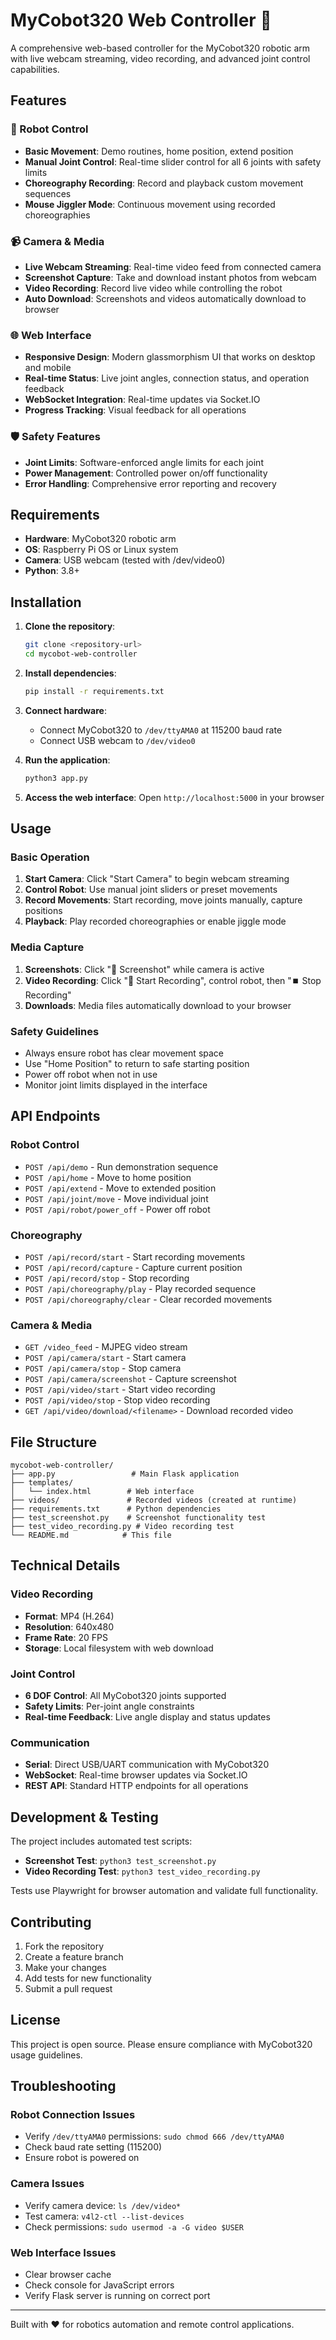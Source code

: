 # MyCobot320 Web Controller 🤖

A comprehensive web-based controller for the MyCobot320 robotic arm with live webcam streaming, video recording, and advanced joint control capabilities.

## Features

### 🎯 Robot Control
- **Basic Movement**: Demo routines, home position, extend position
- **Manual Joint Control**: Real-time slider control for all 6 joints with safety limits
- **Choreography Recording**: Record and playback custom movement sequences
- **Mouse Jiggler Mode**: Continuous movement using recorded choreographies

### 📹 Camera & Media
- **Live Webcam Streaming**: Real-time video feed from connected camera
- **Screenshot Capture**: Take and download instant photos from webcam
- **Video Recording**: Record live video while controlling the robot
- **Auto Download**: Screenshots and videos automatically download to browser

### 🌐 Web Interface
- **Responsive Design**: Modern glassmorphism UI that works on desktop and mobile
- **Real-time Status**: Live joint angles, connection status, and operation feedback
- **WebSocket Integration**: Real-time updates via Socket.IO
- **Progress Tracking**: Visual feedback for all operations

### 🛡️ Safety Features
- **Joint Limits**: Software-enforced angle limits for each joint
- **Power Management**: Controlled power on/off functionality
- **Error Handling**: Comprehensive error reporting and recovery

## Requirements

- **Hardware**: MyCobot320 robotic arm
- **OS**: Raspberry Pi OS or Linux system
- **Camera**: USB webcam (tested with /dev/video0)
- **Python**: 3.8+

## Installation

1. **Clone the repository**:
   ```bash
   git clone <repository-url>
   cd mycobot-web-controller
   ```

2. **Install dependencies**:
   ```bash
   pip install -r requirements.txt
   ```

3. **Connect hardware**:
   - Connect MyCobot320 to `/dev/ttyAMA0` at 115200 baud rate
   - Connect USB webcam to `/dev/video0`

4. **Run the application**:
   ```bash
   python3 app.py
   ```

5. **Access the web interface**:
   Open `http://localhost:5000` in your browser

## Usage

### Basic Operation
1. **Start Camera**: Click "Start Camera" to begin webcam streaming
2. **Control Robot**: Use manual joint sliders or preset movements
3. **Record Movements**: Start recording, move joints manually, capture positions
4. **Playback**: Play recorded choreographies or enable jiggle mode

### Media Capture
1. **Screenshots**: Click "📸 Screenshot" while camera is active
2. **Video Recording**: Click "🎥 Start Recording", control robot, then "⏹️ Stop Recording"
3. **Downloads**: Media files automatically download to your browser

### Safety Guidelines
- Always ensure robot has clear movement space
- Use "Home Position" to return to safe starting position
- Power off robot when not in use
- Monitor joint limits displayed in the interface

## API Endpoints

### Robot Control
- `POST /api/demo` - Run demonstration sequence
- `POST /api/home` - Move to home position
- `POST /api/extend` - Move to extended position
- `POST /api/joint/move` - Move individual joint
- `POST /api/robot/power_off` - Power off robot

### Choreography
- `POST /api/record/start` - Start recording movements
- `POST /api/record/capture` - Capture current position
- `POST /api/record/stop` - Stop recording
- `POST /api/choreography/play` - Play recorded sequence
- `POST /api/choreography/clear` - Clear recorded movements

### Camera & Media
- `GET /video_feed` - MJPEG video stream
- `POST /api/camera/start` - Start camera
- `POST /api/camera/stop` - Stop camera
- `POST /api/camera/screenshot` - Capture screenshot
- `POST /api/video/start` - Start video recording
- `POST /api/video/stop` - Stop video recording
- `GET /api/video/download/<filename>` - Download recorded video

## File Structure

```
mycobot-web-controller/
├── app.py                 # Main Flask application
├── templates/
│   └── index.html        # Web interface
├── videos/               # Recorded videos (created at runtime)
├── requirements.txt      # Python dependencies
├── test_screenshot.py    # Screenshot functionality test
├── test_video_recording.py # Video recording test
└── README.md            # This file
```

## Technical Details

### Video Recording
- **Format**: MP4 (H.264)
- **Resolution**: 640x480
- **Frame Rate**: 20 FPS
- **Storage**: Local filesystem with web download

### Joint Control
- **6 DOF Control**: All MyCobot320 joints supported
- **Safety Limits**: Per-joint angle constraints
- **Real-time Feedback**: Live angle display and status updates

### Communication
- **Serial**: Direct USB/UART communication with MyCobot320
- **WebSocket**: Real-time browser updates via Socket.IO
- **REST API**: Standard HTTP endpoints for all operations

## Development & Testing

The project includes automated test scripts:

- **Screenshot Test**: `python3 test_screenshot.py`
- **Video Recording Test**: `python3 test_video_recording.py`

Tests use Playwright for browser automation and validate full functionality.

## Contributing

1. Fork the repository
2. Create a feature branch
3. Make your changes
4. Add tests for new functionality
5. Submit a pull request

## License

This project is open source. Please ensure compliance with MyCobot320 usage guidelines.

## Troubleshooting

### Robot Connection Issues
- Verify `/dev/ttyAMA0` permissions: `sudo chmod 666 /dev/ttyAMA0`
- Check baud rate setting (115200)
- Ensure robot is powered on

### Camera Issues
- Verify camera device: `ls /dev/video*`
- Test camera: `v4l2-ctl --list-devices`
- Check permissions: `sudo usermod -a -G video $USER`

### Web Interface Issues
- Clear browser cache
- Check console for JavaScript errors
- Verify Flask server is running on correct port

---

Built with ❤️ for robotics automation and remote control applications.